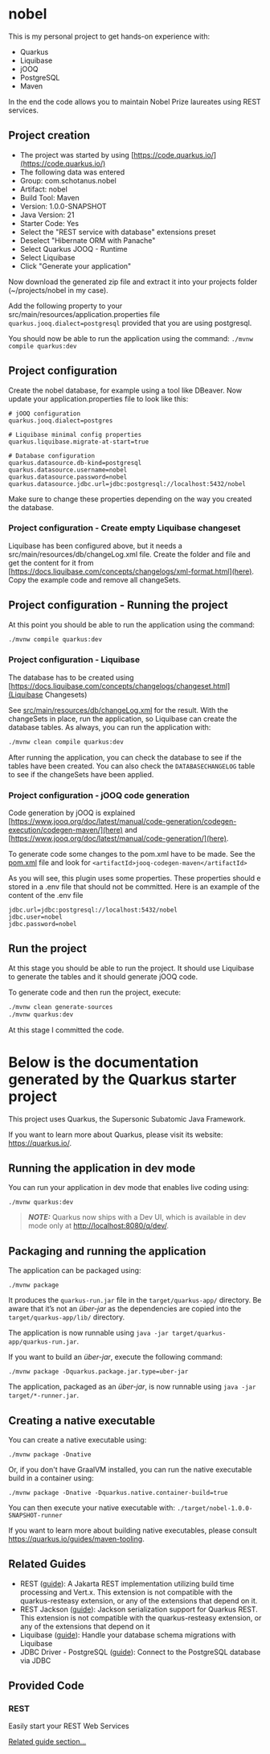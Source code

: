 # nobel

This is my personal project to get hands-on experience with:
- Quarkus
- Liquibase
- jOOQ
- PostgreSQL
- Maven

In the end the code allows you to maintain Nobel Prize laureates using REST services.

## Project creation
- The project was started by using [https://code.quarkus.io/](https://code.quarkus.io/)
- The following data was entered
- Group: com.schotanus.nobel
- Artifact: nobel
- Build Tool: Maven
- Version: 1.0.0-SNAPSHOT
- Java Version: 21
- Starter Code: Yes
- Select the "REST service with database" extensions preset
- Deselect "Hibernate ORM with Panache"
- Select Quarkus JOOQ - Runtime
- Select Liquibase
- Click "Generate your application"

Now download the generated zip file and extract it into your projects folder (~/projects/nobel in my case).

Add the following property to your src/main/resources/application.properties file
```quarkus.jooq.dialect=postgresql```
provided that you are using postgresql.

You should now be able to run the application using the command:
```./mvnw compile quarkus:dev```
  
## Project configuration

Create the nobel database, for example using a tool like DBeaver.
Now update your application.properties file to look like this:
```text
# jOOQ configuration
quarkus.jooq.dialect=postgres

# Liquibase minimal config properties
quarkus.liquibase.migrate-at-start=true

# Database configuration
quarkus.datasource.db-kind=postgresql
quarkus.datasource.username=nobel
quarkus.datasource.password=nobel
quarkus.datasource.jdbc.url=jdbc:postgresql://localhost:5432/nobel
```
Make sure to change these properties depending on the way you created the database.

### Project configuration - Create empty Liquibase changeset
Liquibase has been configured above, but it needs a src/main/resources/db/changeLog.xml file.
Create the folder and file and get the content for it from
[https://docs.liquibase.com/concepts/changelogs/xml-format.html](here).
Copy the example code and remove all changeSets.


## Project configuration - Running the project
At this point you should be able to run the application using the command:

```bash
./mvnw compile quarkus:dev
```

### Project configuration - Liquibase

The database has to be created using
[https://docs.liquibase.com/concepts/changelogs/changeset.html](Liquibase Changesets)

See [src/main/resources/db/changeLog.xml](changeLog.xml) for the result.
With the changeSets in place, run the application, so Liquibase can create the database tables.
As always, you can run the application with:
```bash
./mvnw clean compile quarkus:dev
```

After running the application, you can check the database to see if the tables have been created.
You can also check the ```DATABASECHANGELOG``` table to see if the changeSets have been applied.

### Project configuration - jOOQ code generation

Code generation by jOOQ is explained
[https://www.jooq.org/doc/latest/manual/code-generation/codegen-execution/codegen-maven/](here) and
[https://www.jooq.org/doc/latest/manual/code-generation/](here).

To generate code some changes to the pom.xml have to be made.
See the [pom.xml](pom.xml) file and look for ```<artifactId>jooq-codegen-maven</artifactId>```

As you will see, this plugin uses some properties.
These properties should e stored in a .env file that should not be committed.
Here is an example of the content of the .env file
```text
jdbc.url=jdbc:postgresql://localhost:5432/nobel
jdbc.user=nobel
jdbc.password=nobel
```

## Run the project

At this stage you should be able to run the project.
It should use Liquibase to generate the tables and it should generate jOOQ code.

To generate code and then run the project, execute:
```bash
./mvnw clean generate-sources
./mvnw quarkus:dev
```

At this stage I committed the code.

# Below is the documentation generated by the Quarkus starter project

This project uses Quarkus, the Supersonic Subatomic Java Framework.

If you want to learn more about Quarkus, please visit its website: <https://quarkus.io/>.

## Running the application in dev mode

You can run your application in dev mode that enables live coding using:

```shell script
./mvnw quarkus:dev
```

> **_NOTE:_**  Quarkus now ships with a Dev UI, which is available in dev mode only at <http://localhost:8080/q/dev/>.

## Packaging and running the application

The application can be packaged using:

```shell script
./mvnw package
```

It produces the `quarkus-run.jar` file in the `target/quarkus-app/` directory.
Be aware that it’s not an _über-jar_ as the dependencies are copied into the `target/quarkus-app/lib/` directory.

The application is now runnable using `java -jar target/quarkus-app/quarkus-run.jar`.

If you want to build an _über-jar_, execute the following command:

```shell script
./mvnw package -Dquarkus.package.jar.type=uber-jar
```

The application, packaged as an _über-jar_, is now runnable using `java -jar target/*-runner.jar`.

## Creating a native executable

You can create a native executable using:

```shell script
./mvnw package -Dnative
```

Or, if you don't have GraalVM installed, you can run the native executable build in a container using:

```shell script
./mvnw package -Dnative -Dquarkus.native.container-build=true
```

You can then execute your native executable with: `./target/nobel-1.0.0-SNAPSHOT-runner`

If you want to learn more about building native executables, please consult <https://quarkus.io/guides/maven-tooling>.

## Related Guides

- REST ([guide](https://quarkus.io/guides/rest)): A Jakarta REST implementation utilizing build time processing and Vert.x. This extension is not compatible with the quarkus-resteasy extension, or any of the extensions that depend on it.
- REST Jackson ([guide](https://quarkus.io/guides/rest#json-serialisation)): Jackson serialization support for Quarkus REST. This extension is not compatible with the quarkus-resteasy extension, or any of the extensions that depend on it
- Liquibase ([guide](https://quarkus.io/guides/liquibase)): Handle your database schema migrations with Liquibase
- JDBC Driver - PostgreSQL ([guide](https://quarkus.io/guides/datasource)): Connect to the PostgreSQL database via JDBC

## Provided Code

### REST

Easily start your REST Web Services

[Related guide section...](https://quarkus.io/guides/getting-started-reactive#reactive-jax-rs-resources)
